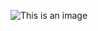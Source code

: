 ![This is an image](https://64.media.tumblr.com/657769ff3e46a4cc680abcb2a7419bfc/ee05818a7b5dc6d7-3e/s400x600/cc33dc430230614a644389d8142bfb2d4805e5cb.gifv)
